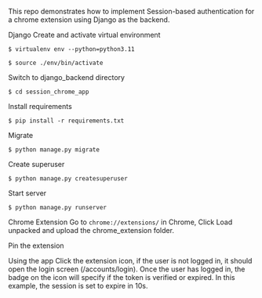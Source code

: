 This repo demonstrates how to implement Session-based authentication for a chrome extension using Django as the backend.

Django Create and activate virtual environment

`$ virtualenv env --python=python3.11`

`$ source ./env/bin/activate`

Switch to django_backend directory

`$ cd session_chrome_app`

Install requirements

`$ pip install -r requirements.txt`

Migrate

`$ python manage.py migrate`

Create superuser

`$ python manage.py createsuperuser`

Start server

`$ python manage.py runserver`

Chrome Extension Go to `chrome://extensions/` in Chrome, Click Load unpacked and upload the chrome_extension folder.

Pin the extension

Using the app Click the extension icon, if the user is not logged in, it should open the login screen (/accounts/login). Once the user has logged in, the badge on the icon will specify if the token is verified or expired. In this example, the session is set to expire in 10s.

